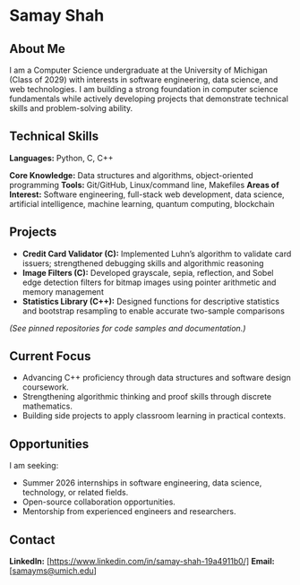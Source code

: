 # Samay Shah

## About Me
I am a Computer Science undergraduate at the University of Michigan (Class of 2029) with interests in software engineering, data science, and web technologies. I am building a strong foundation in computer science fundamentals while actively developing projects that demonstrate technical skills and problem-solving ability.

## Technical Skills
**Languages:** Python, C, C++

**Core Knowledge:** Data structures and algorithms, object-oriented programming
**Tools:** Git/GitHub, Linux/command line, Makefiles
**Areas of Interest:** Software engineering, full-stack web development, data science, artificial intelligence, machine learning, quantum computing, blockchain

## Projects
- **Credit Card Validator (C):** Implemented Luhn’s algorithm to validate card issuers; strengthened debugging skills and algorithmic reasoning
- **Image Filters (C):** Developed grayscale, sepia, reflection, and Sobel edge detection filters for bitmap images using pointer arithmetic and memory management
- **Statistics Library (C++):** Designed functions for descriptive statistics and bootstrap resampling to enable accurate two-sample comparisons

*(See pinned repositories for code samples and documentation.)*

## Current Focus
- Advancing C++ proficiency through data structures and software design coursework.
- Strengthening algorithmic thinking and proof skills through discrete mathematics.
- Building side projects to apply classroom learning in practical contexts.

## Opportunities
I am seeking:
- Summer 2026 internships in software engineering, data science, technology, or related fields.
- Open-source collaboration opportunities.
- Mentorship from experienced engineers and researchers.

## Contact
**LinkedIn:** [https://www.linkedin.com/in/samay-shah-19a4911b0/]
**Email:** [samayms@umich.edu]
